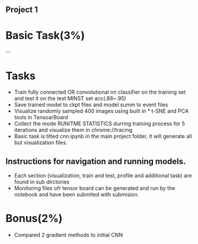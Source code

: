 ## Project 1 
# Basic Task(3%)
--
# Tasks
* Train fully connected OR convolutional nn classifier on the training set and test it on the test MINST set acc(.88~.95)
* Save trained model to ckpt files and model summ to event files
* Visualize randomly sampled 400 images using built in
		* t-SNE and PCA tools in TensoarBoard
* Collect the mode RUNITME STATISTICS durring training process for 5 iterations and visualize them in chrome://tracing
* Basic task is titled cnn.ipynb in the main project folder, it will generate all but visualization files. 

## Instructions for navigation and running models.
* Each section (visualization, train and test, profile and additional task) are found in sub dirctories
* Monitoring files ofr tensor board can be generated and run by the notebook and have been submited with submision.

# Bonus(2%)
* Compared 2 gradient methods to initial CNN

